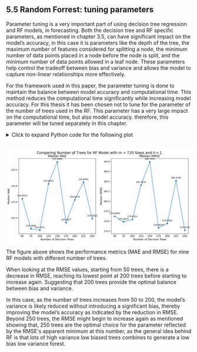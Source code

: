 <div>
  <script type="text/x-mathjax-config">
    MathJax = {
      tex: {
        inlineMath: [['$','$'], ['\\(','\\)']],
        displayMath: [['$$','$$'], ['\\[','\\]']]
      }
    };
  </script>
  <script type="text/javascript" id="MathJax-script" async
    src="https://cdn.jsdelivr.net/npm/mathjax@3/es5/tex-mml-chtml.js">
  </script>
</div>


## 5.5 Random Forrest: tuning parameters

Parameter tuning is a very important part of using decision tree regression and RF models, in forecasting. Both the decision tree and RF specific parameters, as mentioned in chapter 3.5, can have significant impact on the model’s accuracy, in this case it is parameters like the depth of the tree, the maximum number of features considered for splitting a node, the minimum number of data points placed in a node before the node is split, and the minimum number of data points allowed in a leaf node. These parameters help control the tradeoff between bias and variance and allows the model to capture non-linear relationships more effectively.

For the framework used in this paper, the parameter tuning is done to maintain the balance between model accuracy and computational time. This method reduces the computational time significantly while increasing model accuracy. For this thesis it has been chosen not to tune for the parameter of the number of trees used in the RF. This parameter has a very large impact on the computational time, but also model accuracy. therefore, this parameter will be tuned separately in this chapter.


<details>
  <summary>Click to expand Python code for the following plot</summary>

<pre style="background-color: #f7f7f7; border: 1px solid #ddd; padding: 10px; overflow-x: auto; border-radius: 5px; font-size: 14px;">
<code class="language-python">
import warnings

# Suppress all warnings
warnings.filterwarnings('ignore')

from IPython.display import display, HTML
import pandas as pd
import numpy as np

import matplotlib.pyplot as plt
import seaborn as sns
</code></pre>


<pre style="background-color: #f7f7f7; border: 1px solid #ddd; padding: 10px; overflow-x: auto; border-radius: 5px; font-size: 14px;">
<code class="language-python">

base_path = "Forecasting-energy-consumption/Data/Results/RF/Metrics/"

ntree50_results_path  = f"{base_path}h=1_steps_ahead=720_ntree=50_RF_metrics.csv"
ntree75_results_path  = f"{base_path}h=1_steps_ahead=720_ntree=75_RF_metrics.csv"
ntree100_results_path = f"{base_path}h=1_steps_ahead=720_ntree=100_RF_metrics.csv"
ntree125_results_path = f"{base_path}h=1_steps_ahead=720_ntree=125_RF_metrics.csv"
ntree150_results_path = f"{base_path}h=1_steps_ahead=720_ntree=150_RF_metrics.csv"
ntree175_results_path = f"{base_path}h=1_steps_ahead=720_ntree=175_RF_metrics.csv"
ntree200_results_path = f"{base_path}h=1_steps_ahead=720_ntree=200_RF_metrics.csv"
ntree225_results_path = f"{base_path}h=1_steps_ahead=720_ntree=225_RF_metrics.csv"
ntree250_results_path = f"{base_path}h=1_steps_ahead=720_ntree=250_RF_metrics.csv"

ntree50_results  = pd.read_csv(ntree50_results_path)
ntree75_results  = pd.read_csv(ntree75_results_path)
ntree100_results = pd.read_csv(ntree100_results_path)
ntree125_results = pd.read_csv(ntree125_results_path)
ntree150_results = pd.read_csv(ntree150_results_path)
ntree175_results = pd.read_csv(ntree175_results_path)
ntree200_results = pd.read_csv(ntree200_results_path)
ntree225_results = pd.read_csv(ntree225_results_path)
ntree250_results = pd.read_csv(ntree250_results_path)
  </code></pre>


<pre style="background-color: #f7f7f7; border: 1px solid #ddd; padding: 10px; overflow-x: auto; border-radius: 5px; font-size: 14px;">
<code class="language-python">

# Define a function to plot metrics for ntree datasets
def plot_metric(ax, metric_name):
    # Calculate median metric values for each ntree file
    median_metrics = {
        '50': ntree50_results[metric_name].median(),
        '75': ntree75_results[metric_name].median(),
        '100': ntree100_results[metric_name].median(),
        '125': ntree125_results[metric_name].median(),
        '150': ntree150_results[metric_name].median(),
        '175': ntree175_results[metric_name].median(),
        '200': ntree200_results[metric_name].median(),
        '225': ntree225_results[metric_name].median(),
        '250': ntree250_results[metric_name].median(),
    }

    # Create a DataFrame from the dictionary
    df = pd.DataFrame(list(median_metrics.items()), columns=['ntree value', metric_name])

    # Scatter and line plot
    ax.scatter(df['ntree value'], df[metric_name], color='#1f77b4')
    ax.plot(df['ntree value'], df[metric_name], color='#1f77b4')

    # Annotating each point
    for i, txt in enumerate(df[metric_name]):
        ax.annotate(f"{txt:.4f}", (df['ntree value'][i], df[metric_name][i]), textcoords="offset points", xytext=(0,10), ha='center', fontsize=10)

    # Setting labels, title, and x-tick labels with a 45-degree rotation
    ax.set_title(f'Median {metric_name}', fontsize=14)
    ax.set_xlabel('Number of Decision Trees', fontsize=12)
    ax.set_ylabel(f'Median {metric_name}', fontsize=12)
    ax.tick_params(axis='both', which='major', labelsize=10)
    ax.set_xticklabels(df['ntree value'], fontsize = 12)

# Create a 1x2 subplot for MAE and RMSE
fig, (ax1, ax2) = plt.subplots(1, 2, figsize=(12, 6))

plot_metric(ax1, 'MAE')
plot_metric(ax2, 'RMSE')

# Adjust layout and add an overall title with Mathtext
plt.tight_layout()
fig.subplots_adjust(top=0.9)
fig.suptitle('Comparing Number of Trees for RF Model with $m$ = 720 Steps and $h=1$', fontsize=16)

plt.show()

</code></pre>
</details><br>





![png](output_5_1.png)



The figure above shows the performance metrics (MAE and RMSE) for nine RF models with different number of trees.

When looking at the RMSE values, starting from 50 trees, there is a decrease in RMSE, reaching its lowest point at 200 trees before starting to increase again. Suggesting that 200 trees provide the optimal balance between bias and variance.

In this case, as the number of trees increases from 50 to 200, the model’s variance is likely reduced without introducing a significant bias, thereby improving the model’s accuracy as indicated by the reduction in RMSE. Beyond 250 trees, the RMSE might begin to increase again as mentioned showing that, 250 trees are the optimal choice for the parameter reflected by the RMSE's apparent minimum at this number, as the general idea behind RF is that lots of high variance low biased trees combines to generate a low bias low variance forest.
